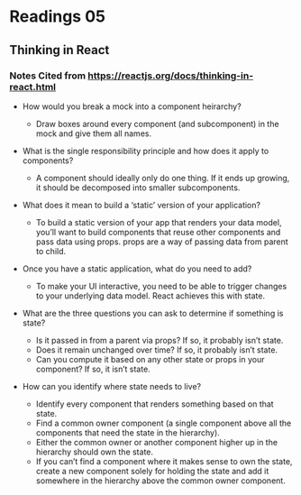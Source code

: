 # Readings 05

## Thinking in React

### Notes Cited from https://reactjs.org/docs/thinking-in-react.html

- How would you break a mock into a component heirarchy?
  - Draw boxes around every component (and subcomponent) in the mock and give them all names.
  
- What is the single responsibility principle and how does it apply to components?
  - A component should ideally only do one thing. If it ends up growing, it should be decomposed into smaller subcomponents.

- What does it mean to build a ‘static’ version of your application?
  - To build a static version of your app that renders your data model, you’ll want to build components that reuse other components and pass data using props. props are a way of   passing data from parent to child.

- Once you have a static application, what do you need to add?
  - To make your UI interactive, you need to be able to trigger changes to your underlying data model. React achieves this with state.
   
- What are the three questions you can ask to determine if something is state?
  - Is it passed in from a parent via props? If so, it probably isn’t state.
  - Does it remain unchanged over time? If so, it probably isn’t state.
  - Can you compute it based on any other state or props in your component? If so, it isn’t state.

- How can you identify where state needs to live?
  - Identify every component that renders something based on that state.
  - Find a common owner component (a single component above all the components that need the state in the hierarchy).
  - Either the common owner or another component higher up in the hierarchy should own the state.
  - If you can’t find a component where it makes sense to own the state, create a new component solely for holding the state and add it somewhere in the hierarchy above the common owner component.
